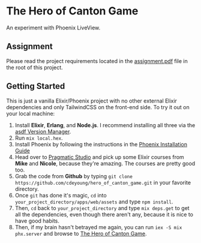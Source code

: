# The Hero of Canton Game

An experiment with Phoenix LiveView.

## Assignment

Please read the project requirements located in the [assignment.pdf](assignment.pdf) file in the root of this project.

## Getting Started

This is just a vanilla Elixir/Phoenix project with no other external Elixir dependencies and only TailwindCSS on the front-end side. To try it out on your local machine:

1. Install **Elixir**, **Erlang**, and **Node.js**. I recommend installing all three via the [asdf Version Manager](https://github.com/asdf-vm/asdf).
2. Run `mix local.hex`.
3. Install Phoenix by following the instructions in the [Phoenix Installation Guide](https://hexdocs.pm/phoenix/installation.html#content)
4. Head over to [Pragmatic Studio](https://pragmaticstudio.com) and pick up some Elixir courses from **Mike** and **Nicole**, because they're amazing. The courses are pretty good too.
5. Grab the code from **Github** by typing `git clone https://github.com/cdeyoung/hero_of_canton_game.git` in your favorite directory.
6. Once `git` has done it's magic, `cd` into `your_project_directory/apps/web/assets` and type `npm install`.
7. Then, `cd` back to `your_project_directory` and type `mix deps.get` to get all the dependencies, even though there aren't any, because it is nice to have good habits.
8. Then, if my brain hasn't betrayed me again, you can run `iex -S mix phx.server` and browse to [The Hero of Canton Game](http://localhost:4000).

